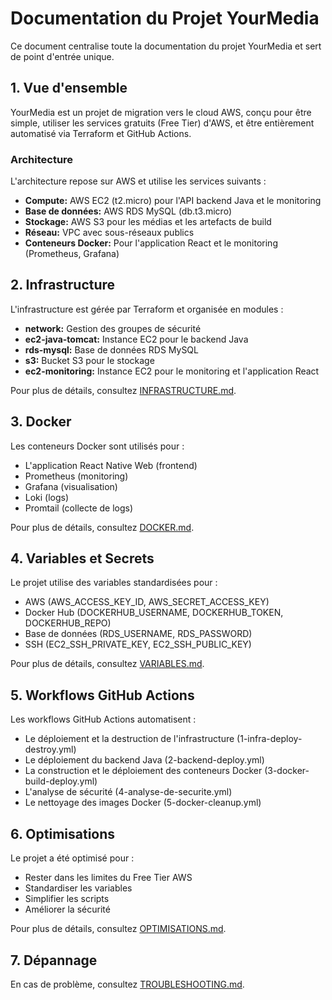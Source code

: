# Documentation du Projet YourMedia

Ce document centralise toute la documentation du projet YourMedia et sert de point d'entrée unique.

## 1. Vue d'ensemble

YourMedia est un projet de migration vers le cloud AWS, conçu pour être simple, utiliser les services gratuits (Free Tier) d'AWS, et être entièrement automatisé via Terraform et GitHub Actions.

### Architecture

L'architecture repose sur AWS et utilise les services suivants :

- **Compute:** AWS EC2 (t2.micro) pour l'API backend Java et le monitoring
- **Base de données:** AWS RDS MySQL (db.t3.micro)
- **Stockage:** AWS S3 pour les médias et les artefacts de build
- **Réseau:** VPC avec sous-réseaux publics
- **Conteneurs Docker:** Pour l'application React et le monitoring (Prometheus, Grafana)

## 2. Infrastructure

L'infrastructure est gérée par Terraform et organisée en modules :

- **network:** Gestion des groupes de sécurité
- **ec2-java-tomcat:** Instance EC2 pour le backend Java
- **rds-mysql:** Base de données RDS MySQL
- **s3:** Bucket S3 pour le stockage
- **ec2-monitoring:** Instance EC2 pour le monitoring et l'application React

Pour plus de détails, consultez [INFRASTRUCTURE.md](INFRASTRUCTURE.md).

## 3. Docker

Les conteneurs Docker sont utilisés pour :

- L'application React Native Web (frontend)
- Prometheus (monitoring)
- Grafana (visualisation)
- Loki (logs)
- Promtail (collecte de logs)

Pour plus de détails, consultez [DOCKER.md](DOCKER.md).

## 4. Variables et Secrets

Le projet utilise des variables standardisées pour :

- AWS (AWS_ACCESS_KEY_ID, AWS_SECRET_ACCESS_KEY)
- Docker Hub (DOCKERHUB_USERNAME, DOCKERHUB_TOKEN, DOCKERHUB_REPO)
- Base de données (RDS_USERNAME, RDS_PASSWORD)
- SSH (EC2_SSH_PRIVATE_KEY, EC2_SSH_PUBLIC_KEY)

Pour plus de détails, consultez [VARIABLES.md](VARIABLES.md).

## 5. Workflows GitHub Actions

Les workflows GitHub Actions automatisent :

- Le déploiement et la destruction de l'infrastructure (1-infra-deploy-destroy.yml)
- Le déploiement du backend Java (2-backend-deploy.yml)
- La construction et le déploiement des conteneurs Docker (3-docker-build-deploy.yml)
- L'analyse de sécurité (4-analyse-de-securite.yml)
- Le nettoyage des images Docker (5-docker-cleanup.yml)

## 6. Optimisations

Le projet a été optimisé pour :

- Rester dans les limites du Free Tier AWS
- Standardiser les variables
- Simplifier les scripts
- Améliorer la sécurité

Pour plus de détails, consultez [OPTIMISATIONS.md](OPTIMISATIONS.md).

## 7. Dépannage

En cas de problème, consultez [TROUBLESHOOTING.md](TROUBLESHOOTING.md).
